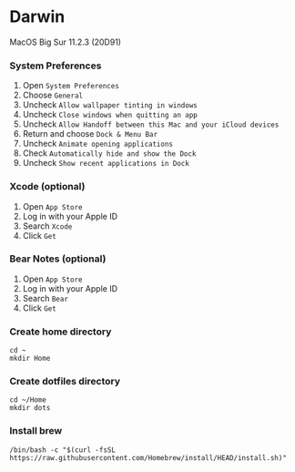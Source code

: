 # Darwin
MacOS Big Sur 11.2.3 (20D91)

### System Preferences
1. Open `System Preferences`
2. Choose `General`
3. Uncheck `Allow wallpaper tinting in windows`
4. Uncheck `Close windows when quitting an app`
5. Uncheck `Allow Handoff between this Mac and your iCloud devices`
6. Return and choose `Dock & Menu Bar`
7. Uncheck `Animate opening applications`
8. Check `Automatically hide and show the Dock`
9. Uncheck `Show recent applications in Dock`

### Xcode (optional)
1. Open `App Store`
2. Log in with your Apple ID
3. Search `Xcode`
4. Click `Get`

### Bear Notes (optional)
1. Open `App Store`
2. Log in with your Apple ID
3. Search `Bear`
4. Click `Get`

### Create home directory
```
cd ~
mkdir Home
```

### Create dotfiles directory
```
cd ~/Home
mkdir dots
```

### Install brew
```
/bin/bash -c "$(curl -fsSL https://raw.githubusercontent.com/Homebrew/install/HEAD/install.sh)"
```
